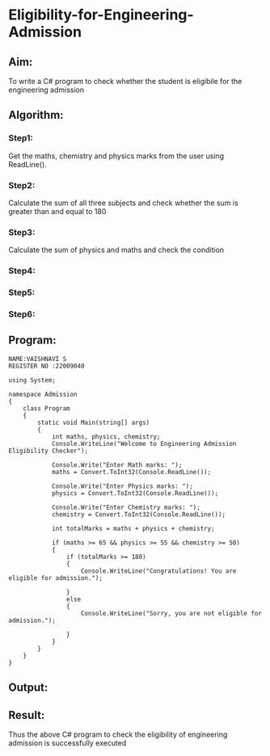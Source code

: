 # Eligibility-for-Engineering-Admission
## Aim:
To write a C# program to check whether the student is eligibile for the engineering admission

## Algorithm:
### Step1: 
Get the maths, chemistry and physics marks from the user using ReadLine().
### Step2: 
Calculate the sum of all three subjects and check whether the sum is greater than and equal to 180

### Step3:
Calculate the sum of physics and maths and check the condition

### Step4:

### Step5:

### Step6:

## Program:
```
NAME:VAISHNAVI S
REGISTER NO :22009040
```
```
using System;

namespace Admission
{
    class Program
    {
        static void Main(string[] args)
        {
            int maths, physics, chemistry;
            Console.WriteLine("Welcome to Engineering Admission Eligibility Checker");

            Console.Write("Enter Math marks: ");
            maths = Convert.ToInt32(Console.ReadLine());

            Console.Write("Enter Physics marks: ");
            physics = Convert.ToInt32(Console.ReadLine());

            Console.Write("Enter Chemistry marks: ");
            chemistry = Convert.ToInt32(Console.ReadLine());

            int totalMarks = maths + physics + chemistry;

            if (maths >= 65 && physics >= 55 && chemistry >= 50)
            {
                if (totalMarks >= 180)
                {
                    Console.WriteLine("Congratulations! You are eligible for admission.");

                }
                else
                {
                    Console.WriteLine("Sorry, you are not eligible for admission.");

                }
            }
        }
    }
}
```
## Output:


## Result:
Thus the above C# program to check the eligibility of engineering admission is successfully executed


